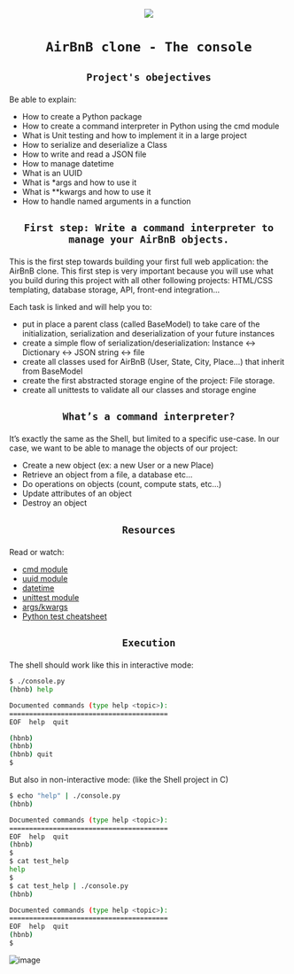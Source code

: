 <p align=center>
<img src = "https://a0.muscache.com/airbnb/static/logos/belo-400x400.png" />
</p>


# <p align=center >`AirBnB clone - The console`</p>
## <p align=center> `Project's obejectives` </p>
Be able to explain:
- How to create a Python package
- How to create a command interpreter in Python using the cmd module
- What is Unit testing and how to implement it in a large project
- How to serialize and deserialize a Class
- How to write and read a JSON file
- How to manage datetime
- What is an UUID
- What is *args and how to use it
- What is **kwargs and how to use it
- How to handle named arguments in a function

## <p align=center> `First step: Write a command interpreter to manage your AirBnB objects.` </p>
This is the first step towards building your first full web application: the AirBnB clone. This first step is very important because you will use what you build during this project with all other following projects: HTML/CSS templating, database storage, API, front-end integration…

Each task is linked and will help you to:

- put in place a parent class (called BaseModel) to take care of the initialization, serialization and deserialization of your future instances
- create a simple flow of serialization/deserialization: Instance <-> Dictionary <-> JSON string <-> file
- create all classes used for AirBnB (User, State, City, Place…) that inherit from BaseModel
- create the first abstracted storage engine of the project: File storage.
- create all unittests to validate all our classes and storage engine

## <p align=center> `What’s a command interpreter?` </p>
It’s exactly the same as the Shell, but limited to a specific use-case. In our case, we want to be able to manage the objects of our project:

- Create a new object (ex: a new User or a new Place)
- Retrieve an object from a file, a database etc…
- Do operations on objects (count, compute stats, etc…)
- Update attributes of an object
- Destroy an object

## <p align=center> `Resources` </p>
Read or watch:

- [cmd module](https://intranet.hbtn.io/rltoken/_mUwX-Mn69bDBP5iTQmCJA)
- [uuid module](https://intranet.hbtn.io/rltoken/4HNpF8nsTMociNaTgMYAeQ)
- [datetime](https://intranet.hbtn.io/rltoken/xnmMG0Qin2K9CxXdmQoZkA)
- [unittest module](https://intranet.hbtn.io/rltoken/MKNUT1FRSdUiGIpwMmrtgw)
- [args/kwargs](https://intranet.hbtn.io/rltoken/mY-8n8I-ohQIjkUOqcK6Rw)
- [Python test cheatsheet](https://intranet.hbtn.io/rltoken/9PsyQoeiVNhWGcj_1PkZJg)


## <p align=center> `Execution` </p>
The shell should work like this in interactive mode:
```bash
$ ./console.py
(hbnb) help

Documented commands (type help <topic>):
========================================
EOF  help  quit

(hbnb) 
(hbnb) 
(hbnb) quit
$
```

But also in non-interactive mode: (like the Shell project in C)
```bash
$ echo "help" | ./console.py
(hbnb)

Documented commands (type help <topic>):
========================================
EOF  help  quit
(hbnb) 
$
$ cat test_help
help
$
$ cat test_help | ./console.py
(hbnb)

Documented commands (type help <topic>):
========================================
EOF  help  quit
(hbnb) 
$
```
![image](https://s3.eu-west-3.amazonaws.com/hbtn.intranet/uploads/medias/2018/6/815046647d23428a14ca.png?X-Amz-Algorithm=AWS4-HMAC-SHA256&X-Amz-Credential=AKIA4MYA5JM5DUTZGMZG%2F20230222%2Feu-west-3%2Fs3%2Faws4_request&X-Amz-Date=20230222T085922Z&X-Amz-Expires=86400&X-Amz-SignedHeaders=host&X-Amz-Signature=7a4685ac5aced21d7dffd5ac2c828e1993f501158d6b3951a314c9e3dc5eeeb7)
